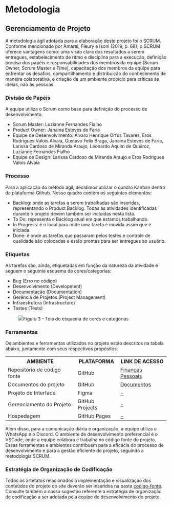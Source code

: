 
# Metodologia

## Gerenciamento de Projeto

A metodologia ágil adotada para a elaboração deste projeto foi o SCRUM. Conforme mencionado por Amaral, Fleury e Isoni (2019, p. 68), o SCRUM oferece vantagens como: uma visão clara dos resultados a serem entregues, estabelecimento de ritmo e disciplina para a execução, definição precisa dos papéis e responsabilidades dos membros da equipe (Scrum Owner, Scrum Master e Time), capacitação dos membros da equipe para enfrentar os desafios, compartilhamento e distribuição do conhecimento de maneira colaborativa, e criação de um ambiente propício para críticas às ideias, não às pessoas.

### Divisão de Papéis

A equipe utiliza o Scrum como base para definição do processo de desenvolvimento.
- Scrum Master: Luzianne Fernandes Fialho
- Product Owner: Janaina Esteves de Faria
- Equipe de Desenvolvimento: Álvaro Henrique Orfus Tavares, Eros Rodrigues Valois Alvaia, Gustavo Felix Braga, Janaina Esteves de Faria, Larissa Cardoso de Miranda Araujo, Leonardo Aquim de Queiroz, Luzianne Fernandes Fialho
- Equipe de Design: Larissa Cardoso de Miranda Araujo e Eros Rodrigues Valois Alvaia

### Processo
Para a aplicação do método ágil, decidimos utilizar o quadro Kanban dentro da plataforma Github. Nosso quadro contém os seguintes elementos:

- Backlog: onde as tarefas a serem trabalhadas são inseridas, representando o Product Backlog. Todas as atividades identificadas durante o projeto devem também ser incluídas nesta lista.
- To Do: representa o Backlog atual em que estamos trabalhando.
- In Progress: é o local para onde uma tarefa é movida assim que é iniciada.
- Done: é onde as tarefas que passaram pelos testes e controle de qualidade são colocadas e estão prontas para ser entregues ao usuário.

### Etiquetas
<p>As tarefas são, ainda, etiquetadas em função da natureza da atividade e seguem o seguinte esquema de cores/categorias:</p>

<ul>
  <li>Bug (Erro no código)</li>
  <li>Desenvolvimento (Development)</li>
  <li>Documentação (Documentation)</li>
  <li>Gerência de Projetos (Project Management)</li>
  <li>Infraestrutura (Infrastructure)</li>
  <li>Testes (Tests)</li>
</ul>

<figure> 
  <img src="https://user-images.githubusercontent.com/100447878/164068979-9eed46e1-9b44-461e-ab88-c2388e6767a1.png"
    <figcaption>Figura 3 - Tela do esquema de cores e categorias</figcaption>
</figure> 
  
### Ferramentas

Os ambientes e ferramentas utilizados no projeto estão descritos na tabela abaixo, juntamente com seus respectivos propósitos:

<table>
  <tr>
    <th>AMBIENTE</th>
    <th>PLATAFORMA</th>
    <th>LINK DE ACESSO</th>
  </tr>
  <tr>
    <td>Repositório de código fonte</td>
    <td>GitHub</td>
    <td><a href="https://github.com/ICEI-PUC-Minas-PMV-ADS/pmv-ads-2023-2-e1-proj-web-t7-financas-pessoais" target="_blank">Finanças Pessoais</a></td>
  </tr>
  <tr>
    <td>Documentos do projeto</td>
    <td>GitHub</td>
    <td><a href="https://github.com/ICEI-PUC-Minas-PMV-ADS/pmv-ads-2023-2-e1-proj-web-t7-financas-pessoais/tree/main/documentos" target="_blank">Documentos</a></td>
  </tr>
  <tr>
    <td>Projeto de Interface</td>
    <td>Figma</td>
    <td><a href="http://...." target="_blank"> - </a></td>
  </tr>
  <tr>
    <td>Gerenciamento do Projeto</td>
    <td>GitHub Projects</td>
    <td><a href="http://...." target="_blank"> - </a></td>
  </tr>
  <tr>
    <td>Hospedagem</td>
    <td>GitHub Pages</td>
    <td><a href="http://...." target="_blank"> - </a></td>
  </tr>
</table>

Além disso, para a comunicação diária e organização, a equipe utiliza o WhatsApp e o Discord. O ambiente de desenvolvimento preferencial é o VSCode, onde a equipe colabora e trabalha no código fonte do projeto. Essas ferramentas e ambientes contribuem para a eficácia do processo de desenvolvimento e para a gestão eficiente do projeto, seguindo a metodologia SCRUM.

### Estratégia de Organização de Codificação 

Todos os artefatos relacionados a implementação e visualização dos conteúdos do projeto do site deverão ser inseridos na pasta [codigo-fonte](http://https://github.com/ICEI-PUC-Minas-PMV-ADS/WebApplicationProject-Template-v2/tree/main/codigo-fonte). Consulte também a nossa sugestão referente a estratégia de organização de codificação a ser adotada pela equipe de desenvolvimento do projeto.

